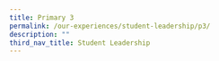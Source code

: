 ```yaml
---
title: Primary 3
permalink: /our-experiences/student-leadership/p3/
description: ""
third_nav_title: Student Leadership
---
```

